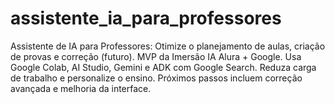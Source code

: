 # assistente_ia_para_professores
Assistente de IA para Professores: Otimize o planejamento de aulas, criação de provas e correção (futuro). MVP da Imersão IA Alura + Google. Usa Google Colab, AI Studio, Gemini e ADK com Google Search. Reduza carga de trabalho e personalize o ensino. Próximos passos incluem correção avançada e melhoria da interface.
